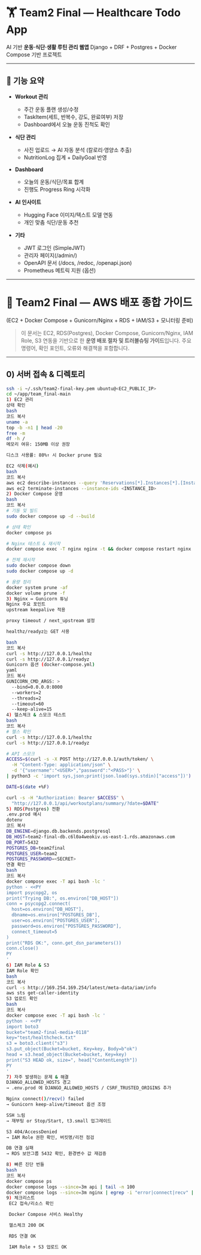 # 🏋️ Team2 Final — Healthcare Todo App

AI 기반 **운동·식단·생활 루틴 관리 웹앱**
Django + DRF + Postgres + Docker Compose 기반 프로젝트

---

## 🚀 기능 요약

- **Workout 관리**
  - 주간 운동 플랜 생성/수정
  - TaskItem(세트, 반복수, 강도, 완료여부) 저장
  - Dashboard에서 오늘 운동 진척도 확인

- **식단 관리**
  - 사진 업로드 → AI 자동 분석 (칼로리·영양소 추출)
  - NutritionLog 집계 + DailyGoal 반영

- **Dashboard**
  - 오늘의 운동/식단/목표 합계
  - 진행도 Progress Ring 시각화

- **AI 인사이트**
  - Hugging Face 이미지/텍스트 모델 연동
  - 개인 맞춤 식단/운동 추천

- **기타**
  - JWT 로그인 (SimpleJWT)
  - 관리자 페이지(/admin/)
  - OpenAPI 문서 (/docs, /redoc, /openapi.json)
  - Prometheus 메트릭 지원 (옵션)

---

# 🚀 Team2 Final — AWS 배포 종합 가이드
(EC2 + Docker Compose + Gunicorn/Nginx + RDS + IAM/S3 + 모니터링 준비)

> 이 문서는 EC2, RDS(Postgres), Docker Compose, Gunicorn/Nginx, IAM Role, S3 연동을 기반으로 한 **운영 배포 절차 및 트러블슈팅 가이드**입니다.
> 주요 명령어, 확인 포인트, 오류와 해결책을 포함합니다.

---

## 0) 서버 접속 & 디렉토리
```bash
ssh -i ~/.ssh/team2-final-key.pem ubuntu@<EC2_PUBLIC_IP>
cd ~/app/team_final-main
1) EC2 관리
상태 확인
bash
코드 복사
uname -a
top -b -n1 | head -20
free -m
df -h /
메모리 여유: 150MB 이상 권장

디스크 사용률: 80%↑ 시 Docker prune 필요

EC2 삭제(예시)
bash
코드 복사
aws ec2 describe-instances --query 'Reservations[*].Instances[*].[InstanceId,State.Name,PublicIpAddress]' --output table
aws ec2 terminate-instances --instance-ids <INSTANCE_ID>
2) Docker Compose 운영
bash
코드 복사
# 기동 및 빌드
sudo docker compose up -d --build

# 상태 확인
docker compose ps

# Nginx 테스트 & 재시작
docker compose exec -T nginx nginx -t && docker compose restart nginx

# 전체 재시작
sudo docker compose down
sudo docker compose up -d

# 용량 정리
docker system prune -af
docker volume prune -f
3) Nginx ↔ Gunicorn 튜닝
Nginx 주요 포인트
upstream keepalive 적용

proxy timeout / next_upstream 설정

healthz/readyz는 GET 사용

bash
코드 복사
curl -s http://127.0.0.1/healthz
curl -s http://127.0.0.1/readyz
Gunicorn 옵션 (docker-compose.yml)
yaml
코드 복사
GUNICORN_CMD_ARGS: >
  --bind=0.0.0.0:8000
  --workers=2
  --threads=2
  --timeout=60
  --keep-alive=15
4) 헬스체크 & 스모크 테스트
bash
코드 복사
# 헬스 확인
curl -s http://127.0.0.1/healthz
curl -s http://127.0.0.1/readyz

# API 스모크
ACCESS=$(curl -s -X POST http://127.0.0.1/auth/token/ \
  -H "Content-Type: application/json" \
  -d '{"username":"<USER>","password":"<PASS>"}' \
| python3 -c 'import sys,json;print(json.load(sys.stdin)["access"])')

DATE=$(date +%F)

curl -s -H "Authorization: Bearer $ACCESS" \
  "http://127.0.0.1/api/workoutplans/summary/?date=$DATE"
5) RDS(Postgres) 전환
.env.prod 예시
dotenv
코드 복사
DB_ENGINE=django.db.backends.postgresql
DB_HOST=team2-final-db.c6l0a4weokiv.us-east-1.rds.amazonaws.com
DB_PORT=5432
POSTGRES_DB=team2final
POSTGRES_USER=team2
POSTGRES_PASSWORD=<SECRET>
연결 확인
bash
코드 복사
docker compose exec -T api bash -lc '
python - <<PY
import psycopg2, os
print("Trying DB:", os.environ["DB_HOST"])
conn = psycopg2.connect(
  host=os.environ["DB_HOST"],
  dbname=os.environ["POSTGRES_DB"],
  user=os.environ["POSTGRES_USER"],
  password=os.environ["POSTGRES_PASSWORD"],
  connect_timeout=5
)
print("RDS OK:", conn.get_dsn_parameters())
conn.close()
PY
'
6) IAM Role & S3
IAM Role 확인
bash
코드 복사
curl -s http://169.254.169.254/latest/meta-data/iam/info
aws sts get-caller-identity
S3 업로드 확인
bash
코드 복사
docker compose exec -T api bash -lc '
python - <<PY
import boto3
bucket="team2-final-media-0118"
key="test/healthcheck.txt"
s3 = boto3.client("s3")
s3.put_object(Bucket=bucket, Key=key, Body=b"ok")
head = s3.head_object(Bucket=bucket, Key=key)
print("S3 HEAD ok, size=", head["ContentLength"])
PY
'
7) 자주 발생하는 문제 & 해결
DJANGO_ALLOWED_HOSTS 경고
→ .env.prod 에 DJANGO_ALLOWED_HOSTS / CSRF_TRUSTED_ORIGINS 추가

Nginx connect()/recv() failed
→ Gunicorn keep-alive/timeout 옵션 조정

SSH 느림
→ 재부팅 or Stop/Start, t3.small 업그레이드

S3 404/AccessDenied
→ IAM Role 권한 확인, 버킷명/리전 점검

DB 연결 실패
→ RDS 보안그룹 5432 확인, 환경변수 값 재검증

8) 빠른 진단 번들
bash
코드 복사
docker compose ps
docker compose logs --since=3m api | tail -n 100
docker compose logs --since=3m nginx | egrep -i "error|connect|recv" || true
9) 체크리스트
 EC2 접속/리소스 확인

 Docker Compose 서비스 Healthy

 헬스체크 200 OK

 RDS 연결 OK

 IAM Role + S3 업로드 OK
